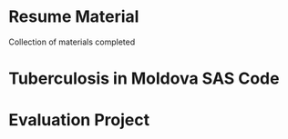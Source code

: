 # Resume Material
Collection of materials completed

# Tuberculosis in Moldova SAS Code

# Evaluation Project
